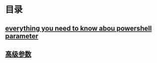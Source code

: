 # 目录

## [everything you need to know abou powershell parameter](https://github.com/CN-CODEGOD/CN-CODEGOD/blob/main/Parameter2.md)

##  [高级参数](https://github.com/CN-CODEGOD/CN-CODEGOD/blob/main/Parameter2.md)
